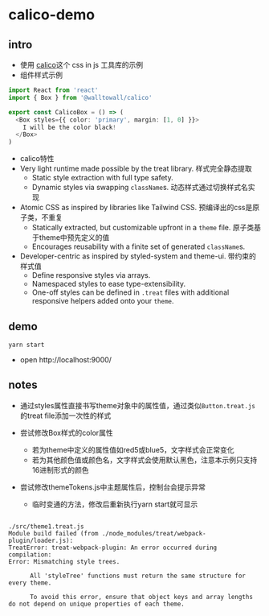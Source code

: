 # calico-demo

## intro

- 使用 [calico](https://github.com/WalltoWall/calico)这个 css in js 工具库的示例
- 组件样式示例

``` typescript
import React from 'react'
import { Box } from '@walltowall/calico'

export const CalicoBox = () => (
  <Box styles={{ color: 'primary', margin: [1, 0] }}>
    I will be the color black!
  </Box>
)
```

<!-- calico: 白洋布，一种平坦的白色棉布，带白色斑纹动物如猫 -->

- calico特性
- Very light runtime made possible by the treat library. 样式完全静态提取
  - Static style extraction with full type safety.
  - Dynamic styles via swapping `className`s. 动态样式通过切换样式名实现
- Atomic CSS as inspired by libraries like Tailwind CSS. 预编译出的css是原子类，不重复
  - Statically extracted, but customizable upfront in a `theme` file. 原子类基于theme中预先定义的值
  - Encourages reusability with a finite set of generated `className`s.
- Developer-centric as inspired by styled-system and theme-ui. 带约束的样式值
  - Define responsive styles via arrays.
  - Namespaced styles to ease type-extensibility.
  - One-off styles can be defined in `.treat` files with additional responsive helpers added onto your `theme`.

## demo

``` shell
yarn start
```

- open http://localhost:9000/

## notes

- 通过styles属性直接书写theme对象中的属性值，通过类似`Button.treat.js`的treat file添加一次性的样式

- 尝试修改Box样式的color属性
  - 若为theme中定义的属性值如red5或blue5，文字样式会正常变化
  - 若为其他颜色值或颜色名，文字样式会使用默认黑色，注意本示例只支持16进制形式的颜色

- 尝试修改themeTokens.js中主题属性后，控制台会提示异常
  - 临时变通的方法，修改后重新执行yarn start就可显示

``` 

./src/theme1.treat.js
Module build failed (from ./node_modules/treat/webpack-plugin/loader.js):
TreatError: treat-webpack-plugin: An error occurred during compilation: 
Error: Mismatching style trees.

      All 'styleTree' functions must return the same structure for every theme.
      
      To avoid this error, ensure that object keys and array lengths do not depend on unique properties of each theme.
```
